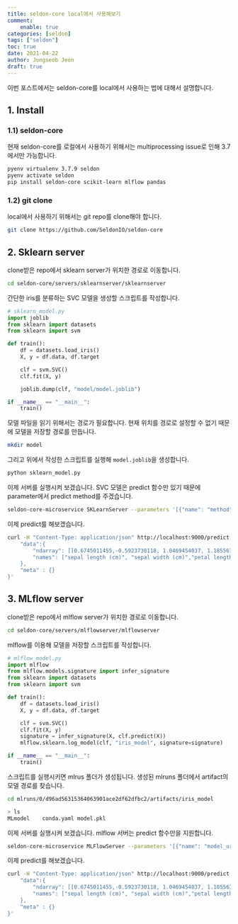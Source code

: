 ```yaml
---
title: seldon-core local에서 사용해보기
comment:   
    enable: true
categories: [seldon]
tags: ["seldon"]
toc: true
date: 2021-04-22
author: Jongseob Jeon
draft: true
---
```


이번 포스트에서는 seldon-core를 local에서 사용하는 법에 대해서 설명합니다.

## 1. Install
### 1.1) seldon-core
현재 seldon-core를 로컬에서 사용하기 위해서는 multiprocessing issue로 인해 3.7에서만 가능합니다.

```bash
pyenv virtualenv 3.7.9 seldon
pyenv activate seldon
pip install seldon-core scikit-learn mlflow pandas
```

### 1.2) git clone
local에서 사용하기 위해서는 git repo를 clone해야 합니다.
```bash
git clone https://github.com/SeldonIO/seldon-core
```

## 2. Sklearn server

clone받은 repo에서 sklearn server가 위치한 경로로 이동합니다.

```bash
cd seldon-core/servers/sklearnserver/sklearnserver
```

간단한 iris를 분류하는 SVC 모델을 생성할 스크립트를 작성합니다.

```python
# sklearn_model.py
import joblib
from sklearn import datasets
from sklearn import svm

def train():
    df = datasets.load_iris()
    X, y = df.data, df.target

    clf = svm.SVC()
    clf.fit(X, y)

    joblib.dump(clf, "model/model.joblib")

if __name__ == "__main__":
    train()
```

모델 파일을 읽기 위해서는 경로가 필요합니다.
현재 위치를 경로로 설정할 수 없기 때문에 모델을 저장할 경로를 만듭니다.

```bash
mkdir model
```

그리고 위에서 작성한 스크립트를 실행해 `model.joblib`을 생성합니다.

```bash
python sklearn_model.py
```

이제 서버를 실행시켜 보겠습니다. SVC 모델은 predict 함수만 있기 때문에 parameter에서 predict method를 주겠습니다.

```bash
seldon-core-microservice SKLearnServer --parameters '[{"name": "method", "type": "STRING", "value": "predict"}, {"name": "model_uri", "type":"STRING", "value": "file://model/"}]'
```

이제 predict를 해보겠습니다.

```bash
curl -H "Content-Type: application/json" http://localhost:9000/predict -d '{
    "data":{
        "ndarray": [[0.6745011455,-0.5923730118, 1.0469454037, 1.1855672065]],
        "names": ["sepal length (cm)", "sepal width (cm)","petal length (cm)","petal width (cm)"]
    },
    "meta" : {}
}'
```

## 3. MLflow server

clone받은 repo에서 mlflow server가 위치한 경로로 이동합니다.

```bash
cd seldon-core/servers/mlflowserver/mlflowserver
```

mlflow를 이용해 모델을 저장할 스크립트를 작성합니다.

```python
# mlflow_model.py
import mlflow
from mlflow.models.signature import infer_signature
from sklearn import datasets
from sklearn import svm

def train():
    df = datasets.load_iris()
    X, y = df.data, df.target

    clf = svm.SVC()
    clf.fit(X, y)
    signature = infer_signature(X, clf.predict(X))
    mlflow.sklearn.log_model(clf, "iris_model", signature=signature)

if __name__ == "__main__":
    train()
```

스크립트를 실행시키면 mlrus 폴더가 생성됩니다.
생성된 mlruns 폴더에서 artifact의 모델 경로를 찾습니다.

```bash
cd mlruns/0/d96ad56315364063901ace2df62dfbc2/artifacts/iris_model
```
```bash
> ls
MLmodel    conda.yaml model.pkl
```


이제 서버를 실행시켜 보겠습니다. mlflow 서버는 predict 함수만을 지원합니다.

```bash
seldon-core-microservice MLFlowServer --parameters '[{"name": "model_uri", "type":"STRING", "value": "file://mlruns/0/d96ad56315364063901ace2df62dfbc2/artifacts/iris_model/"}]'
```

이제 predict를 해보겠습니다.

```bash
curl -H "Content-Type: application/json" http://localhost:9000/predict -d '{
    "data":{
        "ndarray": [[0.6745011455,-0.5923730118, 1.0469454037, 1.1855672065]],
        "names": ["sepal length (cm)", "sepal width (cm)","petal length (cm)","petal width (cm)"]
    },
    "meta" : {}
}'
```
